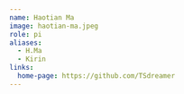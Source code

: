 ```yaml
---
name: Haotian Ma
image: haotian-ma.jpeg
role: pi
aliases:
  - H.Ma
  - Kirin
links:
  home-page: https://github.com/TSdreamer
---
```


